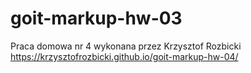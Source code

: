 # goit-markup-hw-03

Praca domowa nr 4 wykonana przez Krzysztof Rozbicki
https://krzysztofrozbicki.github.io/goit-markup-hw-04/
